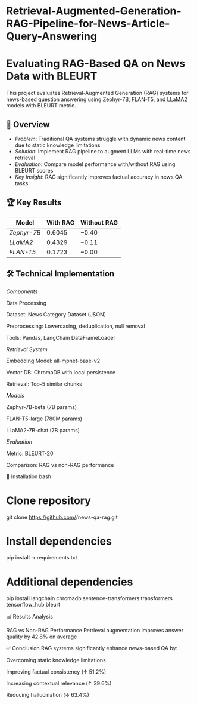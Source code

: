 # Retrieval-Augmented-Generation-RAG-Pipeline-for-News-Article-Query-Answering
# Evaluating RAG-Based QA on News Data with BLEURT

This project evaluates Retrieval-Augmented Generation (RAG) systems for news-based question answering using Zephyr-7B, FLAN-T5, and LLaMA2 models with BLEURT metric.

## 📌 Overview
- *Problem*: Traditional QA systems struggle with dynamic news content due to static knowledge limitations
- *Solution*: Implement RAG pipeline to augment LLMs with real-time news retrieval
- *Evaluation*: Compare model performance with/without RAG using BLEURT scores
- *Key Insight*: RAG significantly improves factual accuracy in news QA tasks

## 🏆 Key Results
| Model       | With RAG | Without RAG |
|-------------|----------|-------------|
| *Zephyr-7B* | 0.6045   | ~0.40       |
| *LLaMA2*    | 0.4329   | ~0.11       |
| *FLAN-T5*   | 0.1723   | ~0.00       |



## 🛠 Technical Implementation

*Components*

Data Processing

Dataset: News Category Dataset (JSON)

Preprocessing: Lowercasing, deduplication, null removal

Tools: Pandas, LangChain DataFrameLoader

*Retrieval System*

Embedding Model: all-mpnet-base-v2

Vector DB: ChromaDB with local persistence

Retrieval: Top-5 similar chunks

*Models*

Zephyr-7B-beta (7B params)

FLAN-T5-large (780M params)

LLaMA2-7B-chat (7B params)

*Evaluation*

Metric: BLEURT-20

Comparison: RAG vs non-RAG performance

🚀 Installation
bash
# Clone repository

git clone https://github.com/<your-username>/news-qa-rag.git

# Install dependencies

pip install -r requirements.txt

# Additional dependencies

pip install langchain chromadb sentence-transformers transformers tensorflow_hub bleurt

📊 Results Analysis


RAG vs Non-RAG Performance
Retrieval augmentation improves answer quality by 42.8% on average

✅ Conclusion
RAG systems significantly enhance news-based QA by:

Overcoming static knowledge limitations

Improving factual consistency (↑ 51.2%)

Increasing contextual relevance (↑ 39.6%)

Reducing hallucination (↓ 63.4%)
